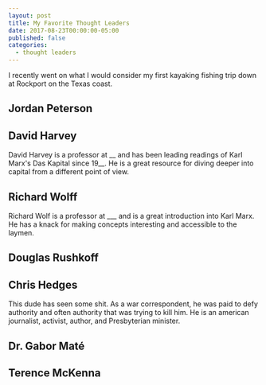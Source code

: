 ```yaml
---
layout: post
title: My Favorite Thought Leaders
date: 2017-08-23T00:00:00-05:00
published: false
categories: 
  - thought leaders
---
```

I recently went on what I would consider my first kayaking fishing trip down at Rockport on the Texas coast.

## Jordan Peterson



## David Harvey

David Harvey is a professor at __ and has been leading readings of Karl Marx's Das Kapital since 19__. He is a great resource for diving deeper into capital from a different point of view.

## Richard Wolff

Richard Wolf is a professor at ___ and is a great introduction into Karl Marx. He has a knack for making concepts interesting and accessible to the laymen.

## Douglas Rushkoff



## Chris Hedges

This dude has seen some shit. As a war correspondent, he was paid to defy authority and often authority that was trying to kill him. He is an american journalist, activist, author, and Presbyterian minister.

## Dr. Gabor Maté



## Terence McKenna
